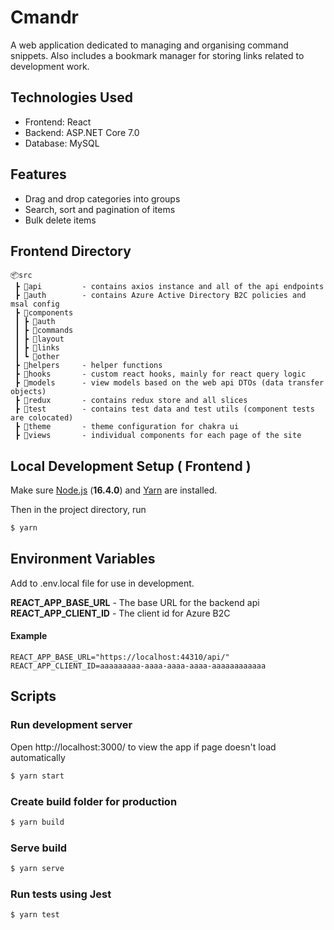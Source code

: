 # Cmandr

A web application dedicated to managing and organising command snippets.
Also includes a bookmark manager for storing links related to development work.

## Technologies Used

- Frontend: React
- Backend: ASP.NET Core 7.0
- Database: MySQL

## Features

- Drag and drop categories into groups
- Search, sort and pagination of items
- Bulk delete items

## Frontend Directory

```
📦src
 ┣ 📂api         - contains axios instance and all of the api endpoints
 ┣ 📂auth        - contains Azure Active Directory B2C policies and msal config
 ┣ 📂components
 ┃ ┣ 📁auth
 ┃ ┣ 📁commands
 ┃ ┣ 📁layout
 ┃ ┣ 📁links
 ┃ ┗ 📁other
 ┣ 📂helpers     - helper functions
 ┣ 📂hooks       - custom react hooks, mainly for react query logic
 ┣ 📂models      - view models based on the web api DTOs (data transfer objects)
 ┣ 📂redux       - contains redux store and all slices
 ┣ 📂test        - contains test data and test utils (component tests are colocated)
 ┣ 📂theme       - theme configuration for chakra ui
 ┣ 📂views       - individual components for each page of the site

```

## Local Development Setup ( Frontend )

Make sure [Node.js](https://nodejs.org/en/) (**16.4.0**) and [Yarn](https://yarnpkg.com/) are installed.

Then in the project directory, run

```sh
$ yarn
```

## Environment Variables

Add to .env.local file for use in development.

**REACT_APP_BASE_URL** - The base URL for the backend api
**REACT_APP_CLIENT_ID** - The client id for Azure B2C

#### Example

```
REACT_APP_BASE_URL="https://localhost:44310/api/"
REACT_APP_CLIENT_ID=aaaaaaaaa-aaaa-aaaa-aaaa-aaaaaaaaaaaa
```

## Scripts

### Run development server

Open http://localhost:3000/ to view the app if page doesn't load automatically

```sh
$ yarn start
```

### Create build folder for production

```sh
$ yarn build
```

### Serve build

```sh
$ yarn serve
```

### Run tests using Jest

```sh
$ yarn test
```
